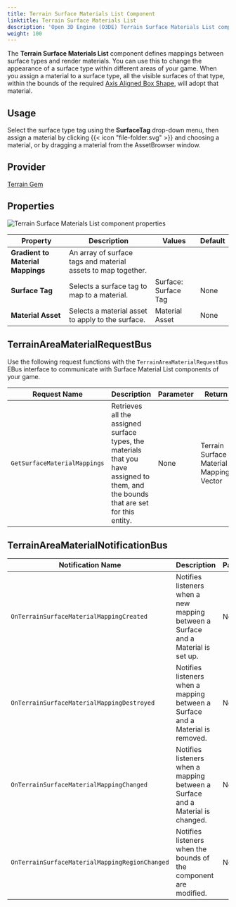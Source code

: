 ```yaml
---
title: Terrain Surface Materials List Component
linktitle: Terrain Surface Materials List
description: 'Open 3D Engine (O3DE) Terrain Surface Materials List component reference.'
weight: 100
---
```


The **Terrain Surface Materials List** component defines mappings between surface types and render materials.  You can use this to change the appearance of a surface type within different areas of your game. When you assign a material to a surface type, all the visible surfaces of that type, within the bounds of the required [Axis Aligned Box Shape](/docs/user-guide/components/reference/shape/axis-aligned-box-shape/), will adopt that material.


## Usage
Select the surface type tag using the **SurfaceTag** drop-down menu, then assign a material by clicking {{< icon "file-folder.svg" >}} and choosing a material, or by dragging a material from the AssetBrowser window.

## Provider

[Terrain Gem](/docs/user-guide/gems/reference/terrain)

## Properties

![Terrain Surface Materials List component properties](/images/user-guide/components/reference/terrain/terrain-surface-materials-list-component.png)

| Property | Description | Values | Default |
|-|-|-|-|
| **Gradient to Material Mappings** | An array of surface tags and material assets to map together. |  |  |
| **Surface Tag** | Selects a surface tag to map to a material. | Surface:  Surface Tag | None |
| **Material Asset** | Selects a material asset to apply to the surface. | Material Asset | None |

## TerrainAreaMaterialRequestBus

Use the following request functions with the `TerrainAreaMaterialRequestBus` EBus interface to communicate with Surface Material List components of your game.


| Request Name | Description | Parameter | Return | Scriptable |
|-|-|-|-|-|
| `GetSurfaceMaterialMappings` | Retrieves all the assigned surface types, the materials that you have assigned to them, and the bounds that are set for this entity.  | None | Terrain Surface Material Mapping: Vector | No. |


## TerrainAreaMaterialNotificationBus

| Notification Name | Description | Parameter | Return | Scriptable |
|-|-|-|-|-|
| `OnTerrainSurfaceMaterialMappingCreated` | Notifies listeners when a new mapping between a Surface and a Material is set up. | None | EntityId; Surface Tag; Material | No |
| `OnTerrainSurfaceMaterialMappingDestroyed` | Notifies listeners when a mapping between a Surface and a Material is removed. | None | EntityId; Surface Tag | No |
| `OnTerrainSurfaceMaterialMappingChanged` | Notifies listeners when a mapping between a Surface and a Material is changed. | None | EntityId; Surface Tag; Material | No |
| `OnTerrainSurfaceMaterialMappingRegionChanged` | Notifies listeners when the bounds of the component are modified. | None | EntityId; Old Region: Aabb; New Region: Aabb | No |
